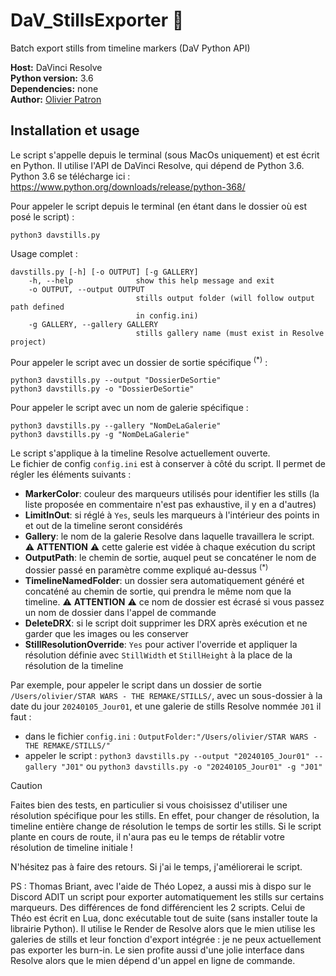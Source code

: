 # DaV_StillsExporter :camera_flash:
Batch export stills from timeline markers (DaV Python API)

**Host:** DaVinci Resolve<br/>
**Python version:** 3.6<br/>
**Dependencies:** none<br/>
**Author:** [Olivier Patron](https://github.com/Luronnade)

## Installation et usage 
Le script s'appelle depuis le terminal (sous MacOs uniquement) et est écrit en Python. Il utilise l'API de DaVinci Resolve, qui dépend de Python 3.6. 
<br/>Python 3.6 se télécharge ici : https://www.python.org/downloads/release/python-368/

Pour appeler le script depuis le terminal (en étant dans le dossier où est posé le script) :
```
python3 davstills.py
```
Usage complet :
```
davstills.py [-h] [-o OUTPUT] [-g GALLERY]
	-h, --help            	show this help message and exit
  	-o OUTPUT, --output OUTPUT
                        	stills output folder (will follow output path defined
                        	in config.ini)
  	-g GALLERY, --gallery GALLERY
                        	stills gallery name (must exist in Resolve project)
```
Pour appeler le script avec un dossier de sortie spécifique <sup>(*)</sup> :
```
python3 davstills.py --output "DossierDeSortie"
python3 davstills.py -o "DossierDeSortie"
```

Pour appeler le script avec un nom de galerie spécifique :
```
python3 davstills.py --gallery "NomDeLaGalerie"
python3 davstills.py -g "NomDeLaGalerie"
```

Le script s'applique à la timeline Resolve actuellement ouverte.
<br/>Le fichier de config `config.ini` est à conserver à côté du script. Il permet de régler les éléments suivants :
* **MarkerColor**: couleur des marqueurs utilisés pour identifier les stills (la liste proposée en commentaire n'est pas exhaustive, il y en a d'autres)
* **LimitInOut**: si réglé à `Yes`, seuls les marqueurs à l'intérieur des points in et out de la timeline seront considérés
* **Gallery**: le nom de la galerie Resolve dans laquelle travaillera le script. :warning: **ATTENTION** :warning: cette galerie est vidée à chaque exécution du script
* **OutputPath**: le chemin de sortie, auquel peut se concaténer le nom de dossier passé en paramètre comme expliqué au-dessus <sup>(*)</sup>
* **TimelineNamedFolder**: un dossier sera automatiquement généré et concaténé au chemin de sortie, qui prendra le même nom que la timeline. :warning: **ATTENTION** :warning: ce nom de dossier est écrasé si vous passez un nom de dossier dans l'appel de commande
* **DeleteDRX**: si le script doit supprimer les DRX après exécution et ne garder que les images ou les conserver
* **StillResolutionOverride**: `Yes` pour activer l'override et appliquer la résolution définie avec `StillWidth` et `StillHeight` à la place de la résolution de la timeline

Par exemple, pour appeler le script dans un dossier de sortie `/Users/olivier/STAR WARS - THE REMAKE/STILLS/`, avec un sous-dossier à la date du jour `20240105_Jour01`, et une galerie de stills Resolve nommée `J01` il faut :
* dans le fichier `config.ini` : `OutputFolder:"/Users/olivier/STAR WARS - THE REMAKE/STILLS/"`
* appeler le script : `python3 davstills.py --output "20240105_Jour01" --gallery "J01"`  ou `python3 davstills.py -o "20240105_Jour01" -g "J01"`

> [!CAUTION]
> Faites bien des tests, en particulier si vous choisissez d'utiliser une résolution spécifique pour les stills. En effet, pour changer de résolution, la timeline entière change de résolution le temps de sortir les stills. Si le script plante en cours de route, il n'aura pas eu le temps de rétablir votre résolution de timeline initiale !

N'hésitez pas à faire des retours. Si j'ai le temps, j'améliorerai le script.

PS : Thomas Briant, avec l'aide de Théo Lopez, a aussi mis à dispo sur le Discord ADIT un script pour exporter automatiquement les stills sur certains marqueurs. Des différences de fond différencient les 2 scripts. Celui de Théo est écrit en Lua, donc exécutable tout de suite (sans installer toute la librairie Python). Il utilise le Render de Resolve alors que le mien utilise les galeries de stills et leur fonction d'export intégrée : je ne peux actuellement pas exporter les burn-in. Le sien profite aussi d'une jolie interface dans Resolve alors que le mien dépend d'un appel en ligne de commande.

